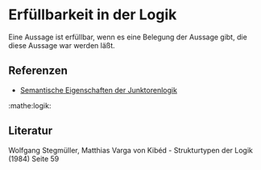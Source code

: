 # Erfüllbarkeit in der Logik

Eine Aussage ist erfüllbar, wenn es eine Belegung der Aussage gibt, die diese
Aussage war werden läßt.

## Referenzen
- [Semantische Eigenschaften der Junktorenlogik](2q89.md)

:mathe:logik:

## Literatur
Wolfgang Stegmüller, Matthias Varga von Kibéd - Strukturtypen der Logik (1984) Seite 59
